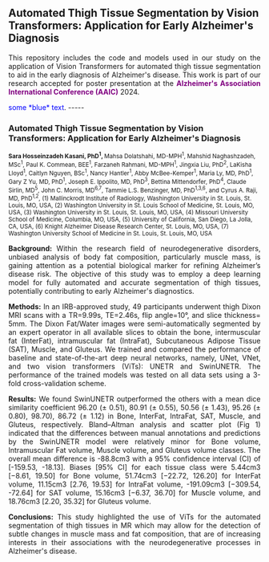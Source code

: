 ## Automated Thigh Tissue Segmentation by Vision Transformers: Application for Early Alzheimer's Diagnosis

<p align="justify"> This repository includes the code and models used in our study on the application of Vision Transformers for automated thigh tissue segmentation to aid in the early diagnosis of Alzheimer's disease. This work is part of our research accepted for poster presentation at the <b><font color="purple">Alzheimer's Association International Conference (AAIC)</font></b>
 2024. </p>
<span style="color:blue">some *blue* text</span>.
-----

### Automated Thigh Tissue Segmentation by Vision Transformers: Application for Early Alzheimer's Diagnosis

<sub><b> Sara Hosseinzadeh Kasani, PhD<sup>1</sup>, </b>
Mahsa Dolatshahi, MD-MPH<sup>1</sup>,
Mahshid Naghashzadeh, MSc<sup>1</sup>, 
Paul K. Commean, BEE<sup>1</sup>, 
Farzaneh Rahmani, MD-MPH<sup>1</sup>,
Jingxia Liu, PhD<sup>2</sup>,
LaKisha Lloyd<sup>1</sup>,
Caitlyn Nguyen, BSc<sup>1</sup>,
Nancy Hantler<sup>1</sup>,
Abby McBee-Kemper<sup>1</sup>,
Maria Ly, MD, PhD<sup>1</sup>,
Gary Z Yu, MD, PhD<sup>1</sup>,
Joseph E. Ippolito, MD, PhD<sup>3</sup>,
Bettina Mittendorfer, PhD<sup>4</sup>,
Claude Sirlin, MD<sup>5</sup>,
John C. Morris, MD<sup>6,7</sup>,
Tammie L.S. Benzinger, MD, PhD<sup>1,3,6</sup>,
and Cyrus A. Raji, MD, PhD<sup>1,2</sup>,
(1) Mallinckrodt Institute of Radiology, Washington University in St. Louis, St. Louis, MO, USA, 
(2) Washington University in St. Louis School of Medicine, St. Louis, MO, USA, 
(3) Washington University in St. Louis, St. Louis, MO, USA, 
(4) Missouri University School of Medicine, Columbia, MO, USA, 
(5) University of California, San Diego, La Jolla, CA, USA, 
(6) Knight Alzheimer Disease Research Center, St. Louis, MO, USA, 
(7) Washington University School of Medicine in St. Louis, St. Louis, MO, USA
</sub>

<p align="justify"><b>Background:</b> Within the research field of neurodegenerative disorders, unbiased analysis of body fat composition, particularly muscle mass, is gaining attention as a potential biological marker for refining Alzheimer’s disease risk. The objective of this study was to employ a deep learning model for fully automated and accurate segmentation of thigh tissues, potentially contributing to early Alzheimer's diagnostics. </p>

<p align="justify"><b>Methods:</b> In an IRB-approved study, 49 participants underwent thigh Dixon MRI scans with a TR=9.99s, TE=2.46s, flip angle=10°, and slice thickness= 5mm. The Dixon Fat/Water images were semi-automatically segmented by an expert operator in all available slices to obtain the bone, intermuscular fat (InterFat), intramuscular fat (IntraFat), Subcutaneous Adipose Tissue (SAT), Muscle, and Gluteus. We trained and compared the performance of baseline and state-of-the-art deep neural networks, namely, UNet, VNet, and two vision transformers (ViTs): UNETR and SwinUNETR. The performance of the trained models was tested on all data sets using a 3-fold cross-validation scheme.</p>

<p align="justify"><b>Results:</b> We found SwinUNETR outperformed the others with a mean dice similarity coefficient 96.20 (± 0.51), 80.91 (± 0.55), 50.56 (± 1.43), 95.26 (± 0.80), 98.70), 86.72 (± 1.12) in Bone, InterFat, IntraFat, SAT, Muscle, and Gluteus, respectively. Bland–Altman analysis and scatter plot (Fig 1) indicated that the differences between manual annotations and predictions by the SwinUNETR model were relatively minor for Bone volume, Intramuscular Fat volume, Muscle volume, and Gluteus volume classes. The overall mean difference is -88.8cm3 with a 95% confidence interval (CI) of [-159.53, -18.13]. Biases [95% CI] for each tissue class were 5.44cm3 [−8.61, 19.50] for Bone volume, 51.74cm3 [−22.72, 126.20] for InterFat volume, 11.15cm3 [2.76, 19.53] for IntraFat volume, -191.09cm3 [−309.54, -72.64] for SAT volume, 15.16cm3 [−6.37, 36.70] for Muscle volume, and 18.76cm3 [2.20, 35.32] for Gluteus volume. </p>

<p align="justify"><b>Conclusions:</b> This study highlighted the use of ViTs for the automated segmentation of thigh tissues in MR which may allow for the detection of subtle changes in muscle mass and fat composition, that are of increasing interests in their associations with the neurodegenerative processes in Alzheimer's disease.</p>

